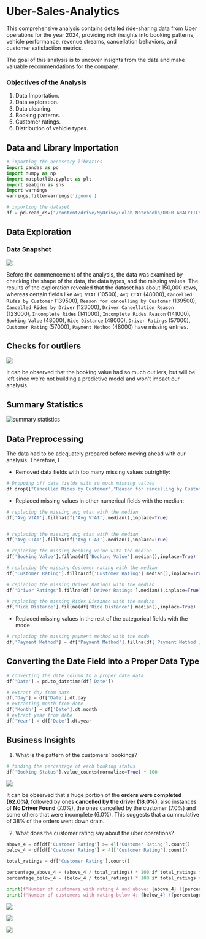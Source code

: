 # Uber-Sales-Analytics
This comprehensive analysis contains detailed ride-sharing data from Uber operations for the year 2024, providing rich insights into booking patterns, vehicle performance, revenue streams, cancellation behaviors, and customer satisfaction metrics.

The goal of this analysis is to uncover insights from the data and make valuable recommendations for the company.

### Objectives of the Analysis
1. Data Importation.
2. Data exploration.
3. Data cleaning.
4. Booking patterns.
5. Customer ratings.
6. Distribution of vehicle types.


## Data and Library Importation

 ```python
# importing the necessary libraries
import pandas as pd
import numpy as np
import matplotlib.pyplot as plt
import seaborn as sns
import warnings
warnings.filterwarnings('ignore')
```

```python
# importing the dataset
df = pd.read_csv("/content/drive/MyDrive/Colab Notebooks/UBER ANALYTICS/ncr_ride_bookings.csv")
```


## Data Exploration
### Data Snapshot
![](data_head.png)

Before the commencement of the analysis, the data was examined by checking the shape of the data, the data types, and the missing values. The results of 
the exploration revealed that the dataset has about 150,000 rows, whereas certain fields like `Avg VTAT`	(10500), `Avg CTAT`	(48000), `Cancelled Rides by Customer`	(139500), `Reason for cancelling by Customer`	(139500), `Cancelled Rides by Driver`	(123000), `Driver Cancellation Reason`	(123000), `Incomplete Rides`	(141000), `Incomplete Rides Reason`	(141000), `Booking Value`	(48000), `Ride Distance`	(48000), `Driver Ratings`	(57000), `Customer Rating`	(57000), `Payment Method`	(48000) have missing entries.




## Checks for outliers
![](box_plot.png)

It can be observed that the booking value had so much outliers, but will be left since we're not building a predictive model and won't impact our analysis.

## Summary Statistics
![summary statistics](summary_statistics.png)





## Data Preprocessing


The data had to be adequately prepared before moving ahead with our analysis. Therefore, I
* Removed data fields with too many missing values outrightly:
  
```python
# Dropping off data fields with so much missing values
df.drop(["Cancelled Rides by Customer","Reason for cancelling by Customer","Cancelled Rides by Driver","Driver Cancellation Reason","Incomplete Rides","Incomplete Rides Reason"],axis=1,inplace=True)
```


* Replaced missing values in other numerical fields with the median:

```python
# replacing the missing avg vtat with the median
df['Avg VTAT'].fillna(df['Avg VTAT'].median(),inplace=True)


# replacing the missing avg ctat with the median
df['Avg CTAT'].fillna(df['Avg CTAT'].median(),inplace=True)

# replacing the missing booking value with the median
df['Booking Value'].fillna(df['Booking Value'].median(),inplace=True)

# replacing the missing Customer rating with the median
df['Customer Rating'].fillna(df['Customer Rating'].median(),inplace=True)

# replacing the missing Driver Ratings with the median
df['Driver Ratings'].fillna(df['Driver Ratings'].median(),inplace=True)

# replacing the missing Rides Distance with the median
df['Ride Distance'].fillna(df['Ride Distance'].median(),inplace=True)
```

* Replaced missing values in the rest of the categorical fields with the mode

```python
# replacing the missing payment method with the mode
df['Payment Method'] = df['Payment Method'].fillna(df['Payment Method'].mode()[0])
```

## Converting the Date Field into a Proper Data Type

```python
# converting the date column to a proper date data
df['Date'] = pd.to_datetime(df['Date'])

# extract day from date
df['Day'] = df['Date'].dt.day
# extracting month from date
df['Month'] = df['Date'].dt.month
# extract year from date
df['Year'] = df['Date'].dt.year
```



## Business Insights
1. What is the pattern of the customers' bookings?

```python
# finding the percentage of each booking status
df['Booking Status'].value_counts(normalize=True) * 100
```
   
![](booking_status.png)

It can be observed that a huge portion of the **orders were completed (62.0%)**, followed by ones **cancelled by the driver (18.0%)**, also instances of **No Driver Found** (7.0%),
the ones cancelled by the customer (7.0%) and some others that were incomplete (6.0%). This suggests that a cummulative of 38% of the orders went down drain.

2. What does the customer rating say about the uber operations?

```python
above_4 = df[df['Customer Rating'] >= 4]['Customer Rating'].count()
below_4 = df[df['Customer Rating'] < 4]['Customer Rating'].count()

total_ratings = df['Customer Rating'].count()

percentage_above_4 = (above_4 / total_ratings) * 100 if total_ratings > 0 else 0
percentage_below_4 = (below_4 / total_ratings) * 100 if total_ratings > 0 else 0

print(f"Number of customers with rating 4 and above: {above_4} ({percentage_above_4:.2f}%)")
print(f"Number of customers with rating below 4: {below_4} ({percentage_below_4:.2f}%)")
```

![](customer_rating.png)

![](pie.png)

![](customersss.png)



